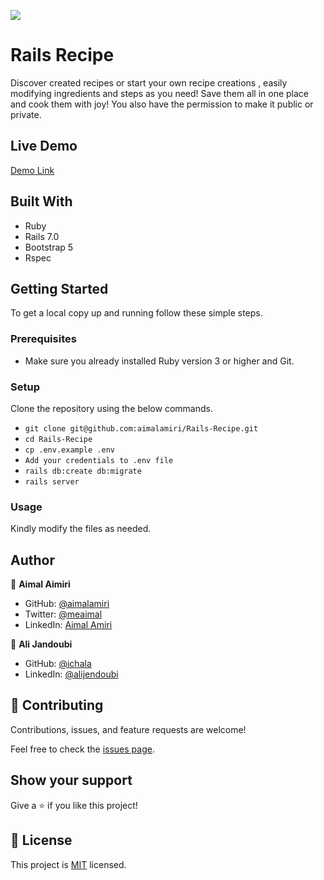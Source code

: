 ![](https://img.shields.io/badge/Microverse-blueviolet)

# Rails Recipe

Discover created recipes or start your own recipe creations , easily modifying ingredients and steps as you need! Save
them all in one place and cook them with joy! You also have the permission to make it public or private.

## Live Demo
[Demo Link](https://rails-recipe-00023.herokuapp.com/)

## Built With

- Ruby
- Rails 7.0
- Bootstrap 5
- Rspec

## Getting Started

To get a local copy up and running follow these simple steps.

### Prerequisites

- Make sure you already installed Ruby version 3 or higher and Git.

### Setup

Clone the repository using the below commands.

- `git clone git@github.com:aimalamiri/Rails-Recipe.git `
- `cd Rails-Recipe`
- `cp .env.example .env`
- `Add your credentials to .env file`
- `rails db:create db:migrate`
- `rails server`

### Usage

Kindly modify the files as needed.

## Author

👤 **Aimal Aimiri**

- GitHub: [@aimalamiri](https://github.com/aimalamiri)
- Twitter: [@meaimal](https://twitter.com/meaimal)
- LinkedIn: [Aimal Amiri](https://linkedin.com/in/aimal-amiri)


👤 **Ali Jandoubi**

- GitHub: [@ichala](https://github.com/ichala)
- LinkedIn: [@alijendoubi](https://www.linkedin.com/in/alijendoubi/)

## 🤝 Contributing

Contributions, issues, and feature requests are welcome!

Feel free to check the [issues page](https://github.com/aimalamiri/Rails-Recipe/issues).

## Show your support

Give a ⭐️ if you like this project!

## 📝 License

This project is [MIT](./MIT.md) licensed.
